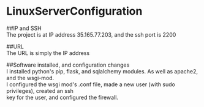# LinuxServerConfiguration

##IP and SSH  
The project is at IP address 35.165.77.203, and the ssh port is 2200  

##URL  
The URL is simply the IP address  

##Software installed, and configuration changes  
I installed python's pip, flask, and sqlalchemy modules. As well as apache2, and the wsgi-mod.  
I configured the wsgi mod's .conf file, made a new user (with sudo privileges), created an ssh  
key for the user, and configured the firewall.
